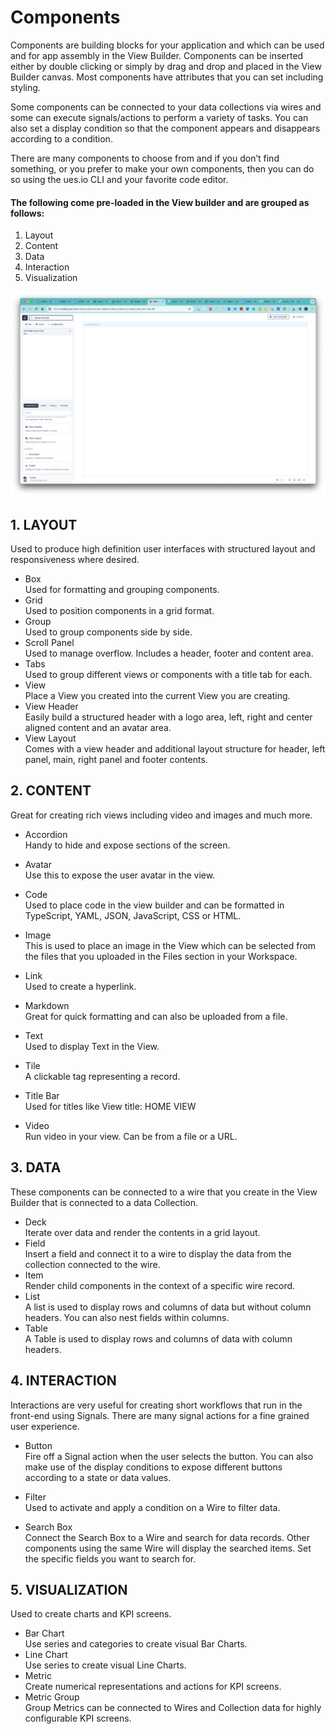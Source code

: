 # Components

Components are building blocks for your application and which can be used and for app assembly in the View Builder. Components can be inserted either by double clicking or simply by drag and drop and placed in the View Builder canvas. Most components have attributes that you can set including styling.

Some components can be connected to your data collections via wires and some can execute signals/actions to perform a variety of tasks. You can also set a display condition so that the component appears and disappears according to a condition.

There are many components to choose from and if you don’t find something, or you prefer to make your own components, then you can do so using the ues.io CLI and your favorite code editor.

#### The following come pre-loaded in the View builder and are grouped as follows:

1. Layout
2. Content
3. Data
4. Interaction
5. Visualization

![Components](./image1.png "Components")

## 1. LAYOUT

Used to produce high definition user interfaces with structured layout and responsiveness where desired.

-   Box  
    Used for formatting and grouping components.
-   Grid  
    Used to position components in a grid format.
-   Group  
    Used to group components side by side.
-   Scroll Panel  
    Used to manage overflow. Includes a header, footer and content area.
-   Tabs  
    Used to group different views or components with a title tab for each.
-   View  
    Place a View you created into the current View you are creating.
-   View Header  
    Easily build a structured header with a logo area, left, right and center aligned content and an avatar area.
-   View Layout  
     Comes with a view header and additional layout structure for header, left panel, main, right panel and footer contents.

## 2. CONTENT

Great for creating rich views including video and images and much more.

-   Accordion  
    Handy to hide and expose sections of the screen.

-   Avatar  
    Use this to expose the user avatar in the view.

-   Code  
    Used to place code in the view builder and can be formatted in TypeScript, YAML, JSON, JavaScript, CSS or HTML.
-   Image  
    This is used to place an image in the View which can be selected from the files that you uploaded in the Files section in your Workspace.
-   Link  
    Used to create a hyperlink.
-   Markdown  
    Great for quick formatting and can also be uploaded from a file.
-   Text  
    Used to display Text in the View.
-   Tile  
    A clickable tag representing a record.
-   Title Bar  
    Used for titles like View title: HOME VIEW
-   Video  
     Run video in your view. Can be from a file or a URL.

## 3. DATA

These components can be connected to a wire that you create in the View Builder that is connected to a data Collection.

-   Deck  
    Iterate over data and render the contents in a grid layout.
-   Field  
    Insert a field and connect it to a wire to display the data from the collection connected to the wire.
-   Item  
    Render child components in the context of a specific wire record.
-   List  
    A list is used to display rows and columns of data but without column headers. You can also nest fields within columns.
-   Table  
    A Table is used to display rows and columns of data with column headers.

## 4. INTERACTION

Interactions are very useful for creating short workflows that run in the front-end using Signals. There are many signal actions for a fine grained user experience.

-   Button  
    Fire off a Signal action when the user selects the button. You can also make use of the display conditions to expose different buttons according to a state or data values.

-   Filter  
    Used to activate and apply a condition on a Wire to filter data.
-   Search Box  
    Connect the Search Box to a Wire and search for data records. Other components using the same Wire will display the searched items. Set the specific fields you want to search for.

## 5. VISUALIZATION

Used to create charts and KPI screens.

-   Bar Chart  
    Use series and categories to create visual Bar Charts.
-   Line Chart  
    Use series to create visual Line Charts.
-   Metric  
    Create numerical representations and actions for KPI screens.
-   Metric Group  
    Group Metrics can be connected to Wires and Collection data for highly configurable KPI screens.
